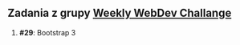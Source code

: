 ## Zadania z grupy [Weekly WebDev Challange](https://www.facebook.com/groups/940002776068923)

1. **#29**: Bootstrap 3